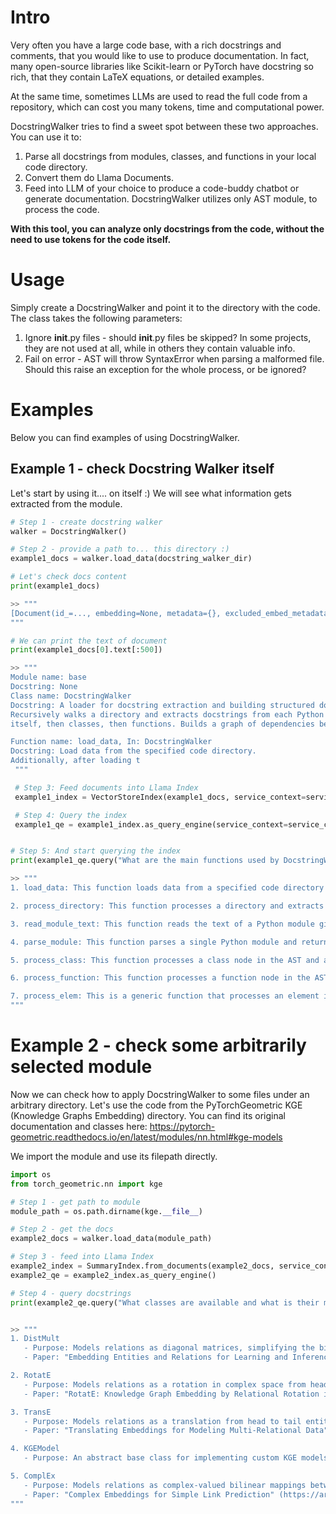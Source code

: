 # Intro
Very often you have a large code base, with a rich docstrings and comments, that you would like to use to produce documentation. In fact, many open-source libraries like Scikit-learn or PyTorch have docstring so rich, that they contain LaTeX equations, or detailed examples. 

At the same time, sometimes LLMs are used to read the full code from a repository, which can cost you many tokens, time and computational power.

DocstringWalker tries to find a sweet spot between these two approaches. You can use it to:

1. Parse all docstrings from modules, classes, and functions in your local code directory.
2. Convert them do Llama Documents.
3. Feed into LLM of your choice to produce a code-buddy chatbot or generate documentation.
DocstringWalker utilizes only AST module, to process the code.

**With this tool, you can analyze only docstrings from the code, without the need to use tokens for the code itself.**

# Usage

Simply create a DocstringWalker and point it to the directory with the code. The class takes the following parameters:

1. Ignore __init__.py files - should __init__.py files be skipped? In some projects, they are not used at all, while in others they contain valuable info. 
2. Fail on error - AST will throw SyntaxError when parsing a malformed file. Should this raise an exception for the whole process, or be ignored?

# Examples

Below you can find examples of using DocstringWalker.

## Example 1 - check Docstring Walker itself

Let's start by using it.... on itself :) We will see what information gets extracted from the module.  

```python
# Step 1 - create docstring walker
walker = DocstringWalker()

# Step 2 - provide a path to... this directory :)
example1_docs = walker.load_data(docstring_walker_dir)

# Let's check docs content
print(example1_docs)

>> """
[Document(id_=..., embedding=None, metadata={}, excluded_embed_metadata_keys=[], excluded_llm_metadata_keys=[], relationships={}, hash=..., text="Module name: base \n Docstring: None...") ]
"""

# We can print the text of document
print(example1_docs[0].text[:500])

>> """ 
Module name: base 
Docstring: None
Class name: DocstringWalker 
Docstring: A loader for docstring extraction and building structured documents from them.
Recursively walks a directory and extracts docstrings from each Python module - starting from the module
itself, then classes, then functions. Builds a graph of dependencies between the extracted docstrings.

Function name: load_data, In: DocstringWalker 
Docstring: Load data from the specified code directory.
Additionally, after loading t
 """

 # Step 3: Feed documents into Llama Index
 example1_index = VectorStoreIndex(example1_docs, service_context=service_context)

 # Step 4: Query the index
 example1_qe = example1_index.as_query_engine(service_context=service_context)


# Step 5: And start querying the index
print(example1_qe.query("What are the main functions used by DocstringWalker? Describe each one in points.").response)

>> """
1. load_data: This function loads data from a specified code directory and builds a dependency graph between the loaded documents. The graph is stored as an attribute of the class.

2. process_directory: This function processes a directory and extracts information from Python files. It returns a tuple containing a list of Document objects and a networkx Graph object. The Document objects represent the extracted information from Python files, and the Graph object represents the dependency graph between the extracted documents.

3. read_module_text: This function reads the text of a Python module given its path and returns the text of the module.

4. parse_module: This function parses a single Python module and returns a Document object with extracted information from the module.

5. process_class: This function processes a class node in the AST and adds relevant information to the graph. It returns a string representation of the processed class node and its sub-elements.

6. process_function: This function processes a function node in the AST and adds it to the graph. It returns a string representation of the processed function node with its sub-elements.

7. process_elem: This is a generic function that processes an element in the abstract syntax tree (AST) and delegates the execution to more specific functions based on the type of the element. It returns the result of processing the element.
"""
```


# Example 2 - check some arbitrarily selected module

Now we can check how to apply DocstringWalker to some files under an arbitrary directory. Let's use the code from the PyTorchGeometric KGE (Knowledge Graphs Embedding) directory. 
You can find its original documentation and classes here: https://pytorch-geometric.readthedocs.io/en/latest/modules/nn.html#kge-models

We import the module and use its filepath directly.

```python
import os
from torch_geometric.nn import kge

# Step 1 - get path to module
module_path = os.path.dirname(kge.__file__)

# Step 2 - get the docs
example2_docs = walker.load_data(module_path)

# Step 3 - feed into Llama Index
example2_index = SummaryIndex.from_documents(example2_docs, service_context=service_context)
example2_qe = example2_index.as_query_engine()

# Step 4 - query docstrings
print(example2_qe.query("What classes are available and what is their main purpose? Use nested numbered list to describe: the class name, short summary of purpose, papers or literature review for each one of them.").response)


>> """
1. DistMult
   - Purpose: Models relations as diagonal matrices, simplifying the bi-linear interaction between head and tail entities.
   - Paper: "Embedding Entities and Relations for Learning and Inference in Knowledge Bases" (https://arxiv.org/abs/1412.6575)

2. RotatE
   - Purpose: Models relations as a rotation in complex space from head to tail entities.
   - Paper: "RotatE: Knowledge Graph Embedding by Relational Rotation in Complex Space" (https://arxiv.org/abs/1902.10197)

3. TransE
   - Purpose: Models relations as a translation from head to tail entities.
   - Paper: "Translating Embeddings for Modeling Multi-Relational Data" (https://proceedings.neurips.cc/paper/2013/file/1cecc7a77928ca8133fa24680a88d2f9-Paper.pdf)

4. KGEModel
   - Purpose: An abstract base class for implementing custom KGE models.

5. ComplEx
   - Purpose: Models relations as complex-valued bilinear mappings between head and tail entities using the Hermetian dot product.
   - Paper: "Complex Embeddings for Simple Link Prediction" (https://arxiv.org/abs/1606.06357)
"""
```